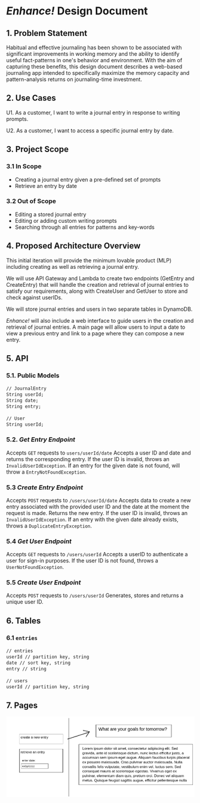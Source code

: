 # *Enhance!* Design Document

## 1. Problem Statement

Habitual and effective journaling has been shown to be associated with significant
improvements in working memory and the ability to identify useful fact-patterns
in one's behavior and environment. With the aim of capturing these benefits, this 
design document describes a web-based journaling app intended to specifically maximize 
the memory capacity and pattern-analysis returns on journaling-time investment.

## 2. Use Cases

U1. As a customer, I want to write a journal entry in response to writing prompts. 

U2. As a customer, I want to access a specific journal entry by date.

## 3. Project Scope

### 3.1 In Scope
- Creating a journal entry given a pre-defined set of prompts
- Retrieve an entry by date

### 3.2 Out of Scope
- Editing a stored journal entry
- Editing or adding custom writing prompts
- Searching through all entries for patterns and key-words

## 4. Proposed Architecture Overview

This initial iteration will provide the minimum lovable product (MLP) including creating as well as retrieving a journal entry.

We will use API Gateway and Lambda to create two endpoints (GetEntry and CreateEntry) that will handle the creation and retrieval of journal entries to satisfy our requirements, 
along with CreateUser and GetUser to store and check against userIDs. 

We will store journal entries and users in two separate tables in DynamoDB.

*Enhance!* will also include a web interface to guide users in the creation and retrieval of journal entries. 
A main page will allow users to input a date to view a previous entry and link to a page where they can compose a new entry.

## 5. API

### 5.1. Public Models

```
// JournalEntry
String userId;
String date;
String entry;

// User
String userId;
```

### 5.2. *Get Entry Endpoint*

Accepts `GET` requests to `users/userId/date`
Accepts a user ID and date and returns the corresponding entry.
If the user ID is invalid, throws an `InvalidUserIdException`. If an entry for the given date is not found, will throw a `EntryNotFoundException`.

### 5.3 *Create Entry Endpoint*
Accepts `POST` requests to `/users/userId/date`
Accepts data to create a new entry associated with the provided user ID and the date at the moment the request is made. 
Returns the new entry. If the user ID is invalid, throws an `InvalidUserIdException`. If an entry with the given date already exists,
throws a `DuplicateEntryException`.

### 5.4 *Get User Endpoint*

Accepts `GET` requests to `/users/userId`
Accepts a userID to authenticate a user for sign-in purposes.
If the user ID is not found, throws a `UserNotFoundException`.

### 5.5 *Create User Endpoint*

Accepts `POST` requests to `/users/userId`
Generates, stores and returns a unique user ID.

## 6. Tables

### 6.1 `entries`
```
// entries
userId // partition key, string
date // sort key, string
entry // string

// users
userId // partition key, string
```

## 7. Pages

![](project_documents/images/design_document/pageOverview.png)
